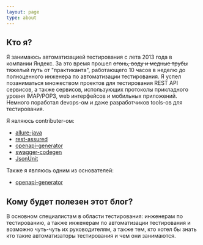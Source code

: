 ```yaml
---
layout: page
type: about
---
```


## Кто я?
Я занимаюсь автоматизацией тестирования с лета 2013 года в компании Яндекс. 
За это время прошел ~~огонь, воду и медные трубы~~ тяжелый путь от "практиканта", работающего 10 часов в неделю до полноценного инженера по автоматизации тестирования. Я успел позаниматься множеством проектов для тестирования REST API сервисов, а также сервисов, использующих протоколы прикладного уровня IMAP/POP3, web интерфейсов и мобильных приложений. 
Немного поработал devops-ом и даже разработчиков tools-ов для тестирования.

Я являюсь contributer-ом:
* [allure-java](https://github.com/allure-framework/allure-java/)
* [rest-assured](https://github.com/rest-assured/rest-assured/)
* [openapi-generator](https://github.com/OpenAPITools/openapi-generator/)
* [swagger-codegen](https://github.com/swagger-api/swagger-codegen/)
* [JsonUnit](https://github.com/lukas-krecan/JsonUnit)

Также я являюсь одним из основателей:
* [openapi-generator](https://github.com/OpenAPITools/openapi-generator/)

## Кому будет полезен этот блог?
В основном специалистам в области тестирования: инженерам по тестированию, а также инженерам по автоматизации тестирования и возможно чуть-чуть их руководителям, а также тем, кто хотел бы знать кто такие автоматизаторы тестирования и чем они занимаются.
